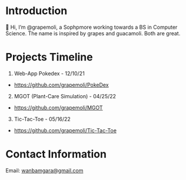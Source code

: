 # Introduction
👋 Hi, I’m @grapemoli, a Sophpmore working towards a BS in Computer Science. The name is inspired by grapes and guacamoli. Both are great.

# Projects Timeline
1. Web-App Pokedex - 12/10/21
  - https://github.com/grapemoli/PokeDex
2. MGOT (Plant-Care Simulation) - 04/25/22
  - https://github.com/grapemoli/MGOT
3. Tic-Tac-Toe - 05/16/22
  - https://github.com/grapemoli/Tic-Tac-Toe

# Contact Information
Email: wanbamgara@gmail.com
